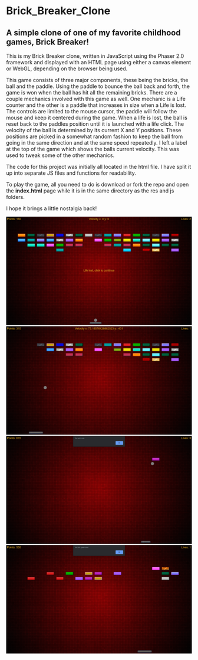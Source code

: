 # Brick_Breaker_Clone

## A simple clone of one of my favorite childhood games, Brick Breaker!

This is my Brick Breaker clone, written in JavaScript using the Phaser 2.0 framework
and displayed with an HTML page using either a canvas element or WebGL, depending on the browser being used.

This game consists of three major components, these being the bricks, the ball and the paddle.
Using the paddle to bounce the ball back and forth, the game is won when the ball has hit all
the remaining bricks. There are a couple mechanics involved with this game as well. One
mechanic is a Life counter and the other is a paddle that increases in size when a Life
is lost. The controls are limited to the mouse cursor, the paddle will follow the mouse and
keep it centered during the game. When a life is lost, the ball is reset back to the paddles position
until it is launched with a life click. The velocity of the ball is determined by its current X and Y
positions. These positions are picked in a somewhat random fashion to keep the ball from going in the
same direction and at the same speed repeatedly. I left a label at the top of the game which shows the
balls current velocity. This was used to tweak some of the other mechanics.

The code for this project was initially all located in the html file. I have split it up
into separate JS files and functions for readability.

To play the game, all you need to do is download or fork the repo and open the **index.html**
page while it is in the same directory as the res and js folders.

I hope it brings a little nostalgia back!

![Screenshot](ScreenShots/ScreenShot1.png)
![Screenshot](ScreenShots/ScreenShot2.png)
![Screenshot](ScreenShots/ScreenShot3.png)
![Screenshot](ScreenShots/ScreenShot4.png)
